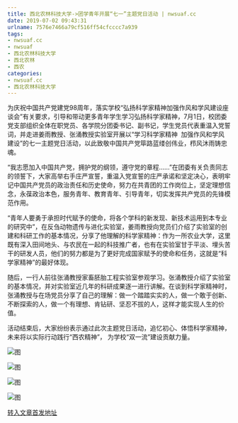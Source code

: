 ```yaml
---
title: 西北农林科技大学->团学青年开展“七一”主题党日活动 | nwsuaf.cc
date: 2019-07-02 09:43:31
urlname: 7576e7466a79cf516ff54cfcccc7a939
tags: 
- nwsuaf.cc
- nwsuaf
- 西北农林科技大学
- 西北农林
- 西农
categories:
- nwsuaf.cc
- 西北农林科技大学
---
```



为庆祝中国共产党建党98周年，落实学校“弘扬科学家精神加强作风和学风建设座谈会”有关要求，引导和带动更多青年学生学习弘扬科学家精神，7月1日，校团委党支部组织全体在职党员、各学院分团委书记、副书记，学生党员代表重温入党誓词，并走进姜雨教授、张涌教授实验室开展以“学习科学家精神  加强作风和学风建设”的七一主题党日活动，以此致敬中国共产党筚路蓝缕创伟业，栉风沐雨铸忠魂。

“我志愿加入中国共产党，拥护党的纲领，遵守党的章程……”在团委有关负责同志的领誓下，大家高举右手庄严宣誓，重温入党宣誓的庄严承诺和坚定决心，表明牢记中国共产党员的政治责任和历史使命，努力在共青团的工作岗位上，坚定理想信念，永葆政治本色，服务青年、教育青年、引导青年，切实发挥共产党员的先锋模范作用。

“青年人要勇于承担时代赋予的使命，将各个学科的新发现、新技术运用到本专业的研究中”，在反刍动物遗传与进化实验室，姜雨教授向党员们介绍了实验室的创建和科研工作的基本情况，分享了他理解的科学家精神：作为一所农业大学，这里既有深入田间地头、与农民在一起的科技推广者，也有在实验室甘于平淡、埋头苦干的研发人员，他们的努力都是为了更好完成国家赋予的使命和任务，这就是“科学家精神”的最好体现。

随后，一行人前往张涌教授家畜胚胎工程实验室参观学习。张涌教授介绍了实验室的基本情况，并对实验室近几年的科研成果逐一进行讲解。在谈到科学家精神时，张涌教授与在场党员分享了自己的理解：做一个踏踏实实的人，做一个敢于创新、不断探索的人，做一个有理想、肯钻研、坚忍不拔的人，这样才能实现人生的价值。

活动结束后，大家纷纷表示通过此次主题党日活动，追忆初心、体悟科学家精神，未来将以实际行动践行“西农精神”， 为学校“双一流”建设贡献力量。



![图](https://news.nwsuaf.edu.cn/images/content/2019-07/20190702092738851370.JPG)

![图](https://news.nwsuaf.edu.cn/images/content/2019-07/20190702092721257206.JPG)

![图](https://news.nwsuaf.edu.cn/images/content/2019-07/20190702092708539149.JPG)

![图](https://news.nwsuaf.edu.cn/images/content/2019-07/20190702092647020057.JPG)

[转入文章首发地址](https://news.nwsuaf.edu.cn/xnxw/90681.htm)